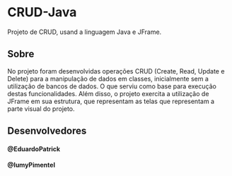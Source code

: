 # CRUD-Java
Projeto de CRUD, usand a linguagem Java e JFrame.

## Sobre
No projeto foram desenvolvidas operações CRUD (Create, Read, Update e Delete) para a manipulação de dados em classes, inicialmente 
sem a utilização de bancos de dados. O que serviu como base para execução destas funcionalidades. 
Além disso, o projeto exercita a utilização de JFrame em sua estrutura, que representam as telas que representam a parte visual do projeto.

## Desenvolvedores
#### @EduardoPatrick
#### @IumyPimentel
